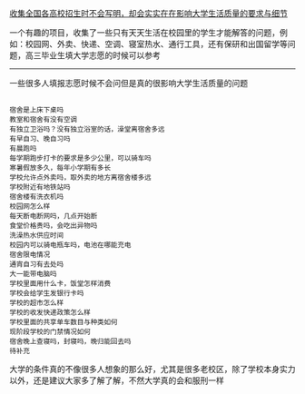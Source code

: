 
[收集全国各高校招生时不会写明，却会实实在在影响大学生活质量的要求与细节](https://github.com/CollegesChat/university-information
)

一个有趣的项目，收集了一些只有天天生活在校园里的学生才能解答的问题，例如：校园网、外卖、快递、空调、寝室热水、通行工具，还有保研和出国留学等问题，高三毕业生填大学志愿的时候可以参考

-----------------------------------------------------------------
一些很多人填报志愿时候不会问但是真的很影响大学生活质量的问题
```

宿舍是上床下桌吗
教室和宿舍有没有空调
有独立卫浴吗？没有独立浴室的话，澡堂离宿舍多远
有早自习、晚自习吗
有晨跑吗
每学期跑步打卡的要求是多少公里，可以骑车吗
寒暑假放多久，每年小学期有多长
学校允许点外卖吗，取外卖的地方离宿舍楼多远
学校附近有地铁站吗
宿舍楼有洗衣机吗
校园网怎么样
每天断电断网吗，几点开始断
食堂价格贵吗，会吃出异物吗
洗澡热水供应时间
校园内可以骑电瓶车吗，电池在哪能充电
宿舍限电情况
通宵自习有去处吗
大一能带电脑吗
学校里面用什么卡，饭堂怎样消费
学校会给学生发银行卡吗
学校的超市怎么样
学校的收发快递政策怎么样
学校里面的共享单车数目与种类如何
现阶段学校的门禁情况如何
宿舍晚上查寝吗，封寝吗，晚归能回去吗
待补充
```

大学的条件真的不像很多人想象的那么好，尤其是很多老校区，除了学校本身实力以外，还是建议大家多了解了解，不然大学真的会和服刑一样